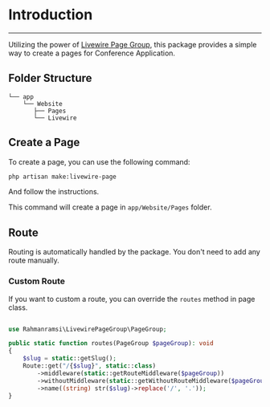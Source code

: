 # Introduction

---

Utilizing the power of [Livewire Page Group](https://github.com/rahmanramsi/livewire-page-group), this package provides a simple way to create a pages for Conference Application.

## Folder Structure

```base
└── app
    └── Website
       ├── Pages
       └── Livewire
```

## Create a Page
To create a page, you can use the following command:

```bash
php artisan make:livewire-page
```

And follow the instructions.

This command will create a page in `app/Website/Pages` folder.

## Route
Routing is automatically handled by the package. You don't need to add any route manually.

### Custom Route
If you want to custom a route, you can override the `routes` method in page class.

```php

use Rahmanramsi\LivewirePageGroup\PageGroup;

public static function routes(PageGroup $pageGroup): void
{
    $slug = static::getSlug();
    Route::get("/{$slug}", static::class)
        ->middleware(static::getRouteMiddleware($pageGroup))
        ->withoutMiddleware(static::getWithoutRouteMiddleware($pageGroup))
        ->name((string) str($slug)->replace('/', '.'));
}
```

